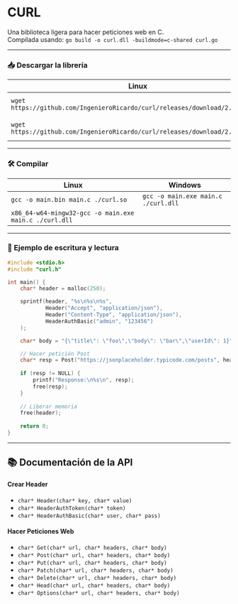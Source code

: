 # CURL
Una biblioteca ligera para hacer peticiones web en C.  
Compilada usando: `go build -o curl.dll -buildmode=c-shared curl.go`

---

### 📥 Descargar la librería

| Linux | Windows |
| --- | --- |
| `wget https://github.com/IngenieroRicardo/curl/releases/download/2.0/curl.so` | `Invoke-WebRequest https://github.com/IngenieroRicardo/curl/releases/download/2.0/curl.dll -Outcurl ./curl.dll` |
| `wget https://github.com/IngenieroRicardo/curl/releases/download/2.0/curl.h` | `Invoke-WebRequest https://github.com/IngenieroRicardo/curl/releases/download/2.0/curl.h -Outcurl ./curl.h` |

---

### 🛠️ Compilar

| Linux | Windows |
| --- | --- |
| `gcc -o main.bin main.c ./curl.so` | `gcc -o main.exe main.c ./curl.dll` |
| `x86_64-w64-mingw32-gcc -o main.exe main.c ./curl.dll` |  |

---

### 🧪 Ejemplo de escritura y lectura

```c
#include <stdio.h>
#include "curl.h"

int main() {
    char* header = malloc(250);

    sprintf(header, "%s\n%s\n%s", 
            Header("Accept", "application/json"), 
            Header("Content-Type", "application/json"), 
            HeaderAuthBasic("admin", "123456")
    );

    char* body = "{\"title\": \"foo\",\"body\": \"bar\",\"userId\": 1}";

    // Hacer petición Post
    char* resp = Post("https://jsonplaceholder.typicode.com/posts", header, body);
    
    if (resp != NULL) {
        printf("Response:\n%s\n", resp);
        free(resp);
    }
    
    // Liberar memoria
    free(header);
    
    return 0;
}

```

---

## 📚 Documentación de la API

#### Crear Header
- `char* Header(char* key, char* value)`
- `char* HeaderAuthToken(char* token)`
- `char* HeaderAuthBasic(char* user, char* pass)`

#### Hacer Peticiones Web
- `char* Get(char* url, char* headers, char* body)`
- `char* Post(char* url, char* headers, char* body)`
- `char* Put(char* url, char* headers, char* body)`
- `char* Patch(char* url, char* headers, char* body)`
- `char* Delete(char* url, char* headers, char* body)`
- `char* Head(char* url, char* headers, char* body)`
- `char* Options(char* url, char* headers, char* body)`


